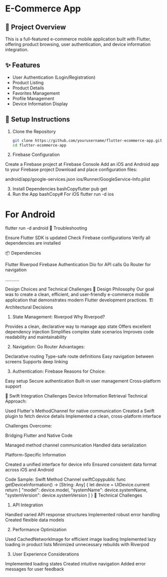 # E-Commerce App

## 📱 Project Overview
This is a full-featured e-commerce mobile application built with Flutter, offering product browsing, user authentication, and device information integration.

## ✨ Features

- User Authentication (Login/Registration)
- Product Listing
- Product Details
- Favorites Management
- Profile Management
- Device Information Display

## 🚀 Setup Instructions
1. Clone the Repository
   ```sh
   git clone https://github.com/yourusername/flutter-ecommerce-app.git
   cd flutter-ecommerce-app
   ```
2. Firebase Configuration

Create a Firebase project at Firebase Console
Add an iOS and Android app to your Firebase project
Download and place configuration files:

android/app/google-services.json
ios/Runner/GoogleService-Info.plist



3. Install Dependencies
   bashCopyflutter pub get
4. Run the App
   bashCopy# For iOS
   flutter run -d ios

# For Android
flutter run -d android
🔧 Troubleshooting

Ensure Flutter SDK is updated
Check Firebase configurations
Verify all dependencies are installed

📦 Dependencies

Flutter Riverpod
Firebase Authentication
Dio for API calls
Go Router for navigation



...........


Design Choices and Technical Challenges
🤔 Design Philosophy
Our goal was to create a clean, efficient, and user-friendly e-commerce mobile application that demonstrates modern Flutter development practices.
🏗 Architectural Decisions
1. State Management: Riverpod
   Why Riverpod?

Provides a clean, declarative way to manage app state
Offers excellent dependency injection
Simplifies complex state scenarios
Improves code readability and maintainability

2. Navigation: Go Router
   Advantages:

Declarative routing
Type-safe route definitions
Easy navigation between screens
Supports deep linking

3. Authentication: Firebase
   Reasons for Choice:

Easy setup
Secure authentication
Built-in user management
Cross-platform support

🧩 Swift Integration Challenges
Device Information Retrieval
Technical Approach:

Used Flutter's MethodChannel for native communication
Created a Swift plugin to fetch device details
Implemented a clean, cross-platform interface

Challenges Overcome:

Bridging Flutter and Native Code

Managed method channel communication
Handled data serialization


Platform-Specific Information

Created a unified interface for device info
Ensured consistent data format across iOS and Android



Code Sample: Swift Method Channel
swiftCopypublic func getDeviceInformation() -> [String: Any] {
let device = UIDevice.current
return [
"model": device.model,
"systemName": device.systemName,
"systemVersion": device.systemVersion
]
}
🚧 Technical Challenges
1. API Integration

Handled varied API response structures
Implemented robust error handling
Created flexible data models

2. Performance Optimization

Used CachedNetworkImage for efficient image loading
Implemented lazy loading in product lists
Minimized unnecessary rebuilds with Riverpod

3. User Experience Considerations

Implemented loading states
Created intuitive navigation
Added error messages for user feedback
